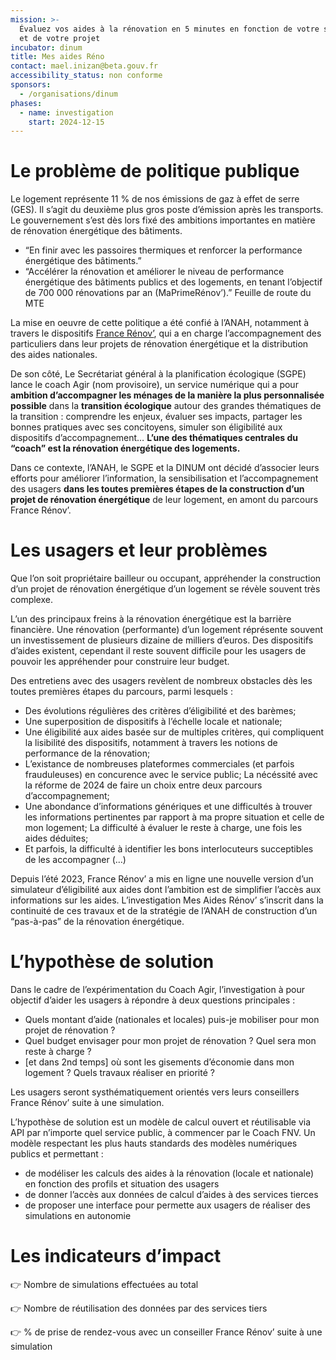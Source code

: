 ```yaml
---
mission: >-
  Évaluez vos aides à la rénovation en 5 minutes en fonction de votre situation
  et de votre projet
incubator: dinum
title: Mes aides Réno
contact: mael.inizan@beta.gouv.fr
accessibility_status: non conforme
sponsors:
  - /organisations/dinum
phases:
  - name: investigation
    start: 2024-12-15
---
```

# Le problème de politique publique

Le logement représente 11 % de nos émissions de gaz à effet de serre (GES). Il s’agit du deuxième plus gros poste d’émission après les transports. Le gouvernement s’est dès lors fixé des ambitions importantes en matière de rénovation énergétique des bâtiments.

- “En finir avec les passoires thermiques et renforcer la performance énergétique des bâtiments.”
- “Accélérer la rénovation et améliorer le niveau de performance énergétique des bâtiments publics et des logements, en tenant l’objectif de 700 000 rénovations par an (MaPrimeRénov’).” Feuille de route du MTE

La mise en oeuvre de cette politique a été confié à l’ANAH, notamment à travers le dispositifs [France Rénov’](https://france-renov.gouv.fr/), qui a en charge l’accompagnement des particuliers dans leur projets de rénovation énergétique et la distribution des aides nationales.

De son côté, Le Secrétariat général à la planification écologique (SGPE) lance le coach Agir (nom provisoire), un service numérique qui a pour **ambition d’accompagner les ménages de la manière la plus personnalisée possible** dans la **transition écologique** autour des grandes thématiques de la transition : comprendre les enjeux, évaluer ses impacts, partager les bonnes pratiques avec ses concitoyens, simuler son éligibilité aux dispositifs d’accompagnement… **L’une des thématiques centrales du “coach” est la rénovation énergétique des logements.**

Dans ce contexte, l’ANAH, le SGPE et la DINUM ont décidé d’associer leurs efforts pour améliorer l’information, la sensibilisation et l’accompagnement des usagers **dans les toutes premières étapes de la construction d’un projet de rénovation énergétique** de leur logement, en amont du parcours France Rénov’.

# Les usagers et leur problèmes

Que l’on soit propriétaire bailleur ou occupant, appréhender la construction d’un projet de rénovation énergétique d’un logement se révèle souvent très complexe.

L’un des principaux freins à la rénovation énergétique est la barrière financière. Une rénovation (performante) d’un logement réprésente souvent un investissement de plusieurs dizaine de milliers d’euros. Des dispositifs d’aides existent, cependant il reste souvent difficile pour les usagers de pouvoir les appréhender pour construire leur budget.

Des entretiens avec des usagers revèlent de nombreux obstacles dès les toutes premières étapes du parcours, parmi lesquels :
- Des évolutions régulières des critères d’éligibilité et des barèmes;
- Une superposition de dispositifs à l’échelle locale et nationale;
- Une éligibilité aux aides basée sur de multiples critères, qui compliquent la lisibilité des dispositifs, notamment à travers les notions de performance de la rénovation;
- L’existance de nombreuses plateformes commerciales (et parfois frauduleuses) en concurence avec le service public;
La nécéssité avec la réforme de 2024 de faire un choix entre deux parcours d’accompagnement;
- Une abondance d’informations génériques et une difficultés à trouver les informations pertinentes par rapport à ma propre situation et celle de mon logement;
La difficulté à évaluer le reste à charge, une fois les aides déduites;
- Et parfois, la difficulté à identifier les bons interlocuteurs succeptibles de les accompagner
(…)

Depuis l’été 2023, France Rénov’ a mis en ligne une nouvelle version d’un simulateur d’éligibilité aux aides dont l’ambition est de simplifier l’accès aux informations sur les aides. L’investigation Mes Aides Rénov’ s’inscrit dans la continuité de ces travaux et de la stratégie de l’ANAH de construction d’un “pas-à-pas” de la rénovation énergétique.

# L’hypothèse de solution

Dans le cadre de l’expérimentation du Coach Agir, l’investigation à pour objectif d’aider les usagers à répondre à deux questions principales :

- Quels montant d’aide (nationales et locales) puis-je mobiliser pour mon projet de rénovation ?
- Quel budget envisager pour mon projet de rénovation ? Quel sera mon reste à charge ?
- [et dans 2nd temps] où sont les gisements d’économie dans mon logement ? Quels travaux réaliser en priorité ?

Les usagers seront systhématiquement orientés vers leurs conseillers France Rénov’ suite à une simulation.

L’hypothèse de solution est un modèle de calcul ouvert et réutilisable via API par n’importe quel service public, à commencer par le Coach FNV. Un modèle respectant les plus hauts standards des modèles numériques publics et permettant :

- de modéliser les calculs des aides à la rénovation (locale et nationale) en fonction des profils et situation des usagers
- de donner l’accès aux données de calcul d’aides à des services tierces
- de proposer une interface pour permette aux usagers de réaliser des simulations en autonomie

# Les indicateurs d’impact

👉 Nombre de simulations effectuées au total

👉 Nombre de réutilisation des données par des services tiers

👉 % de prise de rendez-vous avec un conseiller France Rénov’ suite à une simulation
